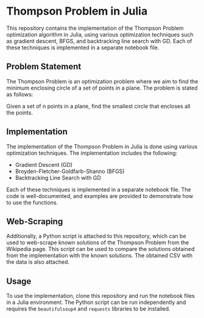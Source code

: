 
# Thompson Problem in Julia

This repository contains the implementation of the Thompson Problem optimization algorithm in Julia, using various optimization techniques such as gradient descent, BFGS, and backtracking line search with GD. Each of these techniques is implemented in a separate notebook file.

## Problem Statement

The Thompson Problem is an optimization problem where we aim to find the minimum enclosing circle of a set of points in a plane. The problem is stated as follows:

Given a set of n points in a plane, find the smallest circle that encloses all the points.

## Implementation

The implementation of the Thompson Problem in Julia is done using various optimization techniques. The implementation includes the following:

- Gradient Descent (GD)
- Broyden-Fletcher-Goldfarb-Shanno (BFGS)
- Backtracking Line Search with GD

Each of these techniques is implemented in a separate notebook file. The code is well-documented, and examples are provided to demonstrate how to use the functions.

## Web-Scraping

Additionally, a Python script is attached to this repository, which can be used to web-scrape known solutions of the Thompson Problem from the Wikipedia page. This script can be used to compare the solutions obtained from the implementation with the known solutions. The obtained CSV with the data is also attached.

## Usage

To use the implementation, clone this repository and run the notebook files in a Julia environment. The Python script can be run independently and requires the `beautifulsoup4` and `requests` libraries to be installed.
